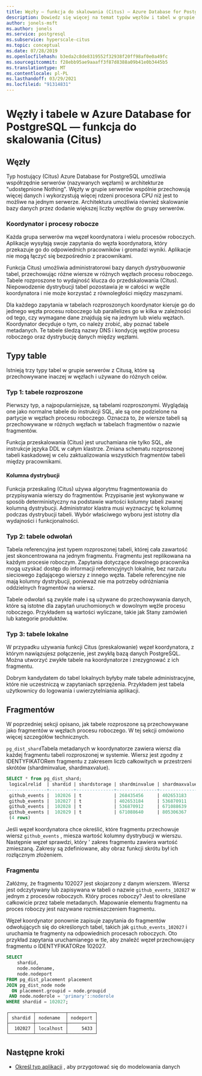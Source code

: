```yaml
---
title: Węzły — funkcja do skalowania (Citus) — Azure Database for PostgreSQL
description: Dowiedz się więcej na temat typów węzłów i tabel w grupie serwerów w Azure Database for PostgreSQL.
author: jonels-msft
ms.author: jonels
ms.service: postgresql
ms.subservice: hyperscale-citus
ms.topic: conceptual
ms.date: 07/28/2019
ms.openlocfilehash: b3eda2c8de8319552f32938f20ff98af0e0a49fc
ms.sourcegitcommit: f28ebb95ae9aaaff3f87d8388a09b41e0b3445b5
ms.translationtype: MT
ms.contentlocale: pl-PL
ms.lasthandoff: 03/29/2021
ms.locfileid: "91314831"
---
```

# <a name="nodes-and-tables-in-azure-database-for-postgresql--hyperscale-citus"></a>Węzły i tabele w Azure Database for PostgreSQL — funkcja do skalowania (Citus)

## <a name="nodes"></a>Węzły

Typ hostujący (Citus) Azure Database for PostgreSQL umożliwia współrzędnie serwerów (nazywanych węzłami) w architekturze "udostępnione Nothing". Węzły w grupie serwerów wspólnie przechowują więcej danych i wykorzystują więcej rdzeni procesora CPU niż jest to możliwe na jednym serwerze. Architektura umożliwia również skalowanie bazy danych przez dodanie większej liczby węzłów do grupy serwerów.

### <a name="coordinator-and-workers"></a>Koordynator i procesy robocze

Każda grupa serwerów ma węzeł koordynatora i wielu procesów roboczych. Aplikacje wysyłają swoje zapytania do węzła koordynatora, który przekazuje go do odpowiednich pracowników i gromadzi wyniki. Aplikacje nie mogą łączyć się bezpośrednio z pracownikami.

Funkcja Citus) umożliwia administratorowi bazy danych *dystrybuowanie* tabel, przechowując różne wiersze w różnych węzłach procesu roboczego. Tabele rozproszone to wydajność klucza do przedskalowania (Citus). Niepowodzenie dystrybucji tabel pozostawia je w całości w węźle koordynatora i nie może korzystać z równoległości między maszynami.

Dla każdego zapytania w tabelach rozproszonych koordynator kieruje go do jednego węzła procesu roboczego lub parallelizes go w kilka w zależności od tego, czy wymagane dane znajdują się na jednym lub wielu węzłach. Koordynator decyduje o tym, co należy zrobić, aby poznać tabele metadanych. Te tabele śledzą nazwy DNS i kondycję węzłów procesu roboczego oraz dystrybucję danych między węzłami.

## <a name="table-types"></a>Typy table

Istnieją trzy typy tabel w grupie serwerów z Citusą, które są przechowywane inaczej w węzłach i używane do różnych celów.

### <a name="type-1-distributed-tables"></a>Typ 1: tabele rozproszone

Pierwszy typ, a najpopularniejsze, są tabelami rozproszonymi. Wyglądają one jako normalne tabele do instrukcji SQL, ale są one podzielone na partycje w węzłach procesu roboczego. Oznacza to, że wiersze tabeli są przechowywane w różnych węzłach w tabelach fragmentów o nazwie fragmentów.

Funkcja przeskalowania (Citus) jest uruchamiana nie tylko SQL, ale instrukcje języka DDL w całym klastrze.
Zmiana schematu rozproszonej tabeli kaskadowej w celu zaktualizowania wszystkich fragmentów tabeli między pracownikami.

#### <a name="distribution-column"></a>Kolumna dystrybucji

Funkcja przeskaling (Citus) używa algorytmu fragmentowania do przypisywania wierszy do fragmentów. Przypisanie jest wykonywane w sposób deterministyczny na podstawie wartości kolumny tabeli zwanej kolumną dystrybucji. Administrator klastra musi wyznaczyć tę kolumnę podczas dystrybucji tabeli.
Wybór właściwego wyboru jest istotny dla wydajności i funkcjonalności.

### <a name="type-2-reference-tables"></a>Typ 2: tabele odwołań

Tabela referencyjna jest typem rozproszonej tabeli, której cała zawartość jest skoncentrowana na jednym fragmentu. Fragmentu jest replikowana na każdym procesie roboczym. Zapytania dotyczące dowolnego pracownika mogą uzyskać dostęp do informacji referencyjnych lokalnie, bez narzutu sieciowego żądającego wierszy z innego węzła. Tabele referencyjne nie mają kolumny dystrybucji, ponieważ nie ma potrzeby odróżniania oddzielnych fragmentów na wiersz.

Tabele odwołań są zwykle małe i są używane do przechowywania danych, które są istotne dla zapytań uruchomionych w dowolnym węźle procesu roboczego. Przykładem są wartości wyliczane, takie jak Stany zamówień lub kategorie produktów.

### <a name="type-3-local-tables"></a>Typ 3: tabele lokalne

W przypadku używania funkcji Citus (preskalowanie) węzeł koordynatora, z którym nawiązujesz połączenie, jest zwykłą bazą danych PostgreSQL. Można utworzyć zwykłe tabele na koordynatorze i zrezygnować z ich fragmentu.

Dobrym kandydatem do tabel lokalnych byłyby małe tabele administracyjne, które nie uczestniczą w zapytaniach sprzężenia. Przykładem jest tabela użytkownicy do logowania i uwierzytelniania aplikacji.

## <a name="shards"></a>Fragmentów

W poprzedniej sekcji opisano, jak tabele rozproszone są przechowywane jako fragmentów w węzłach procesu roboczego. W tej sekcji omówiono więcej szczegółów technicznych.

`pg_dist_shard`Tabela metadanych w koordynatorze zawiera wiersz dla każdej fragmentu tabeli rozproszonej w systemie. Wiersz jest zgodny z IDENTYFIKATORem fragmentu z zakresem liczb całkowitych w przestrzeni skrótów (shardminvalue, shardmaxvalue).

```sql
SELECT * from pg_dist_shard;
 logicalrelid  | shardid | shardstorage | shardminvalue | shardmaxvalue
---------------+---------+--------------+---------------+---------------
 github_events |  102026 | t            | 268435456     | 402653183
 github_events |  102027 | t            | 402653184     | 536870911
 github_events |  102028 | t            | 536870912     | 671088639
 github_events |  102029 | t            | 671088640     | 805306367
 (4 rows)
```

Jeśli węzeł koordynatora chce określić, które fragmentu przechowuje wiersz `github_events` , miesza wartość kolumny dystrybucji w wierszu. Następnie węzeł sprawdzi, który \' zakres fragmentu zawiera wartość zmieszaną. Zakresy są zdefiniowane, aby obraz funkcji skrótu był ich rozłącznym złożeniem.

### <a name="shard-placements"></a>Fragmentu

Załóżmy, że fragmentu 102027 jest skojarzony z danym wierszem. Wiersz jest odczytywany lub zapisywana w tabeli o nazwie `github_events_102027` w jednym z procesów roboczych. Który proces roboczy? Jest to określane całkowicie przez tabele metadanych. Mapowanie elementu fragmentu na proces roboczy jest nazywane rozmieszczeniem fragmentu.

Węzeł koordynator ponownie zapisuje zapytania do fragmentów odwołujących się do określonych tabel, takich jak `github_events_102027` i uruchamia te fragmenty na odpowiednich procesach roboczych. Oto przykład zapytania uruchamianego w tle, aby znaleźć węzeł przechowujący fragmentu o IDENTYFIKATORze 102027.

```sql
SELECT
    shardid,
    node.nodename,
    node.nodeport
FROM pg_dist_placement placement
JOIN pg_dist_node node
  ON placement.groupid = node.groupid
 AND node.noderole = 'primary'::noderole
WHERE shardid = 102027;
```

```output
┌─────────┬───────────┬──────────┐
│ shardid │ nodename  │ nodeport │
├─────────┼───────────┼──────────┤
│  102027 │ localhost │     5433 │
└─────────┴───────────┴──────────┘
```

## <a name="next-steps"></a>Następne kroki

- [Określ typ aplikacji](concepts-hyperscale-app-type.md) , aby przygotować się do modelowania danych
